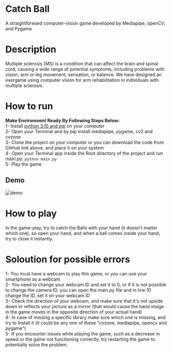 # Catch Ball
A straightforward computer-vision game developed by Mediapipe, openCV, and Pygame
# Description
Multiple sclerosis (MS) is a condition that can affect the brain and spinal cord, causing a wide range of potential symptoms, including problems with vision, arm or leg movement, sensation, or balance. We have designed an exergame using computer vision for arm rehabilitation in individuals with multiple sclerosis.
# How to run
**Make Environment Ready By Following Steps Below:**<br>
1- Install [python 3.10 and pip](https://www.python.org/) on your computer<br>
2- Open your Terminal and by pip install mediapipe, pygame, cv2 and cvzone<br>
3- Clone the project on your computer or you can download the code from GitHub link above, and place it on your system<br>
4- Open your Terminal app inside the Root directory of the project and run main.py: `python main.py`<br>
5- Play the game
## Demo
![demo](https://github.com/mo-kasiri/catch_ball/assets/20669157/f3f83464-3ef2-4386-ad55-3213f869fe82)

# How to play
In the game-play, try to catch the Balls with your hand (it doesn't matter which one), so open your hand, and when a ball comes inside your hand, try to close it instantly.
# Soloution for possible errors
1- You must have a webcam to play this game, or you can use your smartphone as a webcam<br>
2- You need to change your webcam ID and set it to 0, or if it is not possible to change the camera ID, you can open the main.py file and in line 10 change the ID, set it on your webcam ID<br>
3- Check the direction of your webcam, and make sure that it's not upside down or reflects your picture as a mirror (that would cause the hand image in the game moves in the opposite direction of your actual hand)<br>
4- In case of missing a specific library make sure which one is missing, and try to Install it (it could be any one of these "cvzone, mediapipe, opencv and pygame")<br>
5- If you encounter issues while playing the game, such as a decrease in speed or the game not functioning correctly, try restarting the game to potentially solve the problem.<br>


